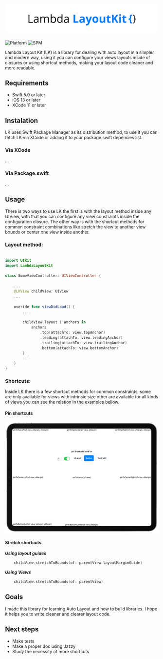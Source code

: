 # ![Logo](Resources/LogoLong.png)

![Platform](https://img.shields.io/static/v1?label=platform&message=iOS&color=blue)
![SPM](https://img.shields.io/static/v1?label=SwiftPackageManager&message=compatible&color=sucess)

Lambda Layout Kit (LK) is a library for dealing with auto layout in a simpler and modern way, using it you can configure your views layouts inside of closures or using shortcut methods, making your layout code cleaner and more readable.

## Requirements
- Swift 5.0 or later
- iOS 13 or later
- XCode 11 or later

## Instalation

LK uses Swift Package Manager as its distribution method, to use it you can fetch LK via XCode or adding it to your package.swift depencies list.

### Via XCode
...

### Via Package.swift
...

## Usage

There is two ways to use LK the first is with the layout method inside any UIView, with that you can configure any view constraints inside the configuration closure. The other way is with the shortcut methods for common constraint combinations like stretch the view to another view bounds or center one view inside another.

### Layout method:

```swift

import UIKit
import LambdaLayoutKit

class SomeViewController: UIViewController {

    ...
    @LKView childView: UIView
    ...

    overide func viewDidLoad() {
        ...
        
        childView.layout { anchors in
            anchors
                .top(attachTo: view.topAnchor)
                .leading(attachTo: view.leadingAnchor)
                .trailing(attachTo: view.trailingAnchor)
                .bottom(attachTo: view.bottomAnchor)
        }
        ...
    }
}
```
### Shortcuts:

Inside LK there is a few shortcut methods for common constraints, some are only available for views with intrinsic size other are available for all kinds of views you can see the relation in the examples bellow.

#### Pin shortcuts

![Pin Shortcuts](Resources/pinRelations.png)

#### Stretch shortcuts

***Using layout guides***
```swift
    childView.stretchToBounds(of: parentView.layoutMarginGuide)
```
***Using Views***
```swift
    childView.stretchToBounds(of: parentView)
```

## Goals

I made this library for learning Auto Layout and how to build libraries. I hope it helps you to write cleaner and clearer layout code.

## Next steps
- Make tests
- Make a proper doc using Jazzy
- Study the necessity of more shortcuts
